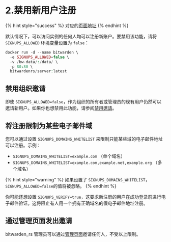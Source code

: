 # 2.禁用新用户注册

{% hint style="success" %}
对应的[页面地址](https://github.com/dani-garcia/bitwarden_rs/wiki/Disable-registration-of-new-users)
{% endhint %}

默认情况下，可以访问实例的任何人均可以注册新账户。要禁用该功能，请将 `SIGNUPS_ALLOWED` 环境变量设置为 `false`：

```php
docker run -d --name bitwarden \
  -e SIGNUPS_ALLOWED=false \
  -v /bw-data/:/data/ \
  -p 80:80 \
  bitwardenrs/server:latest
```

## 禁用组织邀请 <a id="disabling-organization-invitations"></a>

即使 `SIGNUPS_ALLOWED=false`，作为组织的所有者或管理员的现有用户仍然可以邀请新用户。如果你也想禁用此功能，请参阅[禁用邀请](disable-invitations.md)。

## 将注册限制为某些电子邮件域 <a id="restricting-registrations-to-certain-email-domains"></a>

您可以通过设置 `SIGNUPS_DOMAINS_WHITELIST` 来限制只能某些域的电子邮件地址可以注册。示例：

* `SIGNUPS_DOMAINS_WHITELIST=example.com` （单个域名）
* `SIGNUPS_DOMAINS_WHITELIST=example.com,example.net,example.org` （多个域名）

{% hint style="warning" %}
如果设置了 `SIGNUPS_DOMAINS_WHITELIST`，`SIGNUPS_ALLOWED=false`的值将被忽略。
{% endhint %}

你可能还想设置 `SIGNUPS_VERIFY=true`，这要求新注册的用户在成功登录前进行电子邮件验证。这将阻止有人用一个拥有正确域名的假电子邮件地址注册。

## 通过管理页面发出邀请 <a id="invitations-via-the-admin-page"></a>

bitwarden\_rs 管理员可以通过[管理页面](enabling-admin-page.md)邀请任何人，不受以上限制。

